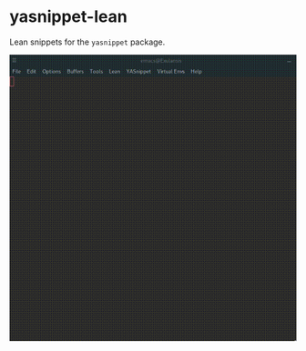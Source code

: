 # yasnippet-lean

Lean snippets for the `yasnippet` package.

![yasnippet-lean demo](yasnippet-lean-test.gif "Typing Lean code fast")
